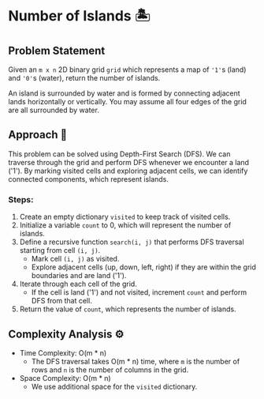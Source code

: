 # Number of Islands 🏝️

## Problem Statement

Given an `m x n` 2D binary grid `grid` which represents a map of `'1'`s (land) and `'0'`s (water), return the number of islands.

An island is surrounded by water and is formed by connecting adjacent lands horizontally or vertically. You may assume all four edges of the grid are all surrounded by water.

## Approach 🚀

This problem can be solved using Depth-First Search (DFS). We can traverse through the grid and perform DFS whenever we encounter a land ('1'). By marking visited cells and exploring adjacent cells, we can identify connected components, which represent islands.

### Steps:
1. Create an empty dictionary `visited` to keep track of visited cells.
2. Initialize a variable `count` to 0, which will represent the number of islands.
3. Define a recursive function `search(i, j)` that performs DFS traversal starting from cell `(i, j)`.
   - Mark cell `(i, j)` as visited.
   - Explore adjacent cells (up, down, left, right) if they are within the grid boundaries and are land ('1').
4. Iterate through each cell of the grid.
   - If the cell is land ('1') and not visited, increment `count` and perform DFS from that cell.
5. Return the value of `count`, which represents the number of islands.

## Complexity Analysis ⚙️

- Time Complexity: O(m * n)
  - The DFS traversal takes O(m * n) time, where `m` is the number of rows and `n` is the number of columns in the grid.
- Space Complexity: O(m * n)
  - We use additional space for the `visited` dictionary.
